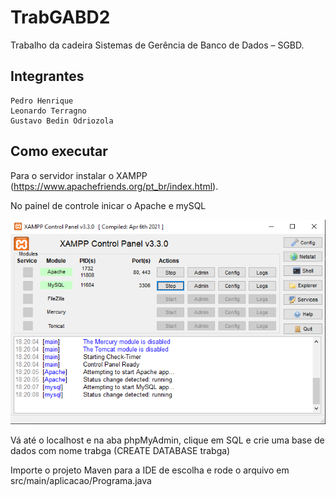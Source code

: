 # TrabGABD2

Trabalho da cadeira Sistemas de Gerência de Banco de Dados – SGBD.
## Integrantes
    Pedro Henrique
    Leonardo Terragno
    Gustavo Bedin Odriozola
## Como executar

Para o servidor instalar o XAMPP (https://www.apachefriends.org/pt_br/index.html).

No painel de controle inicar o Apache e mySQL

![Painel de controle XAMPP](painel_controle.png)

Vá até o localhost e na aba phpMyAdmin, clique em SQL e crie uma base de dados com nome trabga (CREATE DATABASE trabga)

Importe o projeto Maven para a IDE de escolha e rode o arquivo em src/main/aplicacao/Programa.java
